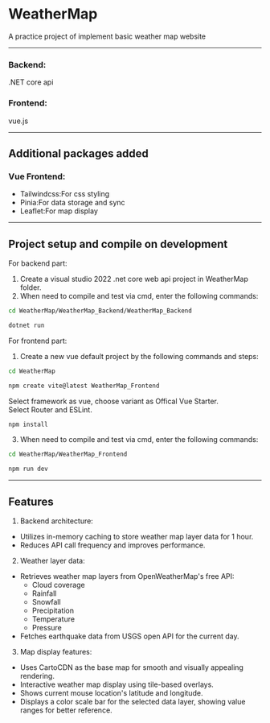 # WeatherMap
A practice project of implement basic weather map website  

-----
### Backend:
.NET core api  
### Frontend:
vue.js  

-----
## Additional packages added
### Vue Frontend:
- Tailwindcss:For css styling
- Pinia:For data storage and sync
- Leaflet:For map display

-----
## Project setup and compile on development
For backend part:  
1. Create a visual studio 2022 .net core web api project in WeatherMap folder.
2. When need to compile and test via cmd, enter the following commands:  
```sh
cd WeatherMap/WeatherMap_Backend/WeatherMap_Backend
```  
```sh
dotnet run
```  
  
For frontend part:  
1. Create a new vue default project by the following commands and steps:  
```sh
cd WeatherMap
```  
```sh
npm create vite@latest WeatherMap_Frontend
```  
Select framework as vue, choose variant as Offical Vue Starter.  
Select Router and ESLint.  
```sh
npm install
```  

3. When need to compile and test via cmd, enter the following commands:  
```sh
cd WeatherMap/WeatherMap_Frontend
```  
```sh
npm run dev
```  

-----
## Features
1. Backend architecture:
  - Utilizes in-memory caching to store weather map layer data for 1 hour.
  - Reduces API call frequency and improves performance.

2. Weather layer data:
  - Retrieves weather map layers from OpenWeatherMap's free API:
    - Cloud coverage
    - Rainfall
    - Snowfall
    - Precipitation
    - Temperature
    - Pressure
  - Fetches earthquake data from USGS open API for the current day.

3. Map display features:
  - Uses CartoCDN as the base map for smooth and visually appealing rendering.
  - Interactive weather map display using tile-based overlays.
  - Shows current mouse location's latitude and longitude.
  - Displays a color scale bar for the selected data layer, showing value ranges for better reference.
